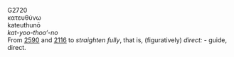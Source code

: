G2720  
κατευθύνω  
kateuthunō  
*kat-yoo-thoo‘-no*  
From [2590](g2590) and [2116](g2116) to *straighten* *fully*, that is,
(figuratively) *direct:* - guide, direct.  
